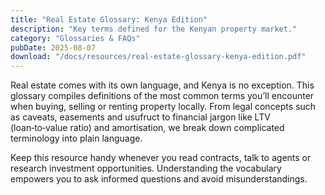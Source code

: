 ```yaml
---
title: "Real Estate Glossary: Kenya Edition"
description: "Key terms defined for the Kenyan property market."
category: "Glossaries & FAQs"
pubDate: 2025-08-07
download: "/docs/resources/real-estate-glossary-kenya-edition.pdf"
---
```


Real estate comes with its own language, and Kenya is no exception. This glossary compiles definitions of the most common terms you’ll encounter when buying, selling or renting property locally. From legal concepts such as caveats, easements and usufruct to financial jargon like LTV (loan‑to‑value ratio) and amortisation, we break down complicated terminology into plain language.

Keep this resource handy whenever you read contracts, talk to agents or research investment opportunities. Understanding the vocabulary empowers you to ask informed questions and avoid misunderstandings.
